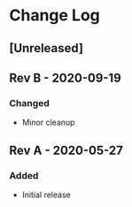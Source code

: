 # Change Log

## [Unreleased]

## Rev B - 2020-09-19

### Changed

- Minor cleanup

## Rev A - 2020-05-27

### Added

- Initial release
